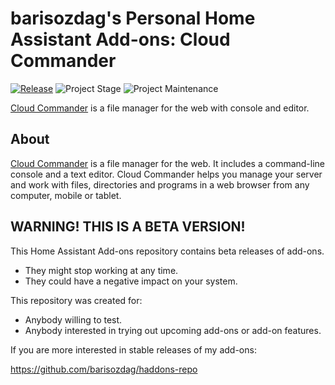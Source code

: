 # barisozdag's Personal Home Assistant Add-ons: Cloud Commander

[![Release][release-shield]][release] ![Project Stage][project-stage-shield] ![Project Maintenance][maintenance-shield]

[Cloud Commander][cloudcmd] is a file manager
for the web with console and editor.

## About

[Cloud Commander][cloudcmd] is a file manager for the web. It includes a
command-line console and a text editor. Cloud Commander helps you manage your
server and work with files, directories and programs in a web browser from
any computer, mobile or tablet.

## WARNING! THIS IS A BETA VERSION!

This Home Assistant Add-ons repository contains beta releases of add-ons.

- They might stop working at any time.
- They could have a negative impact on your system.

This repository was created for:

- Anybody willing to test.
- Anybody interested in trying out upcoming add-ons or add-on features.

If you are more interested in stable releases of my add-ons:

<https://github.com/barisozdag/haddons-repo>

[maintenance-shield]: https://img.shields.io/maintenance/yes/2024.svg
[project-stage-shield]: https://img.shields.io/badge/project%20stage-production%20ready-brightgreen.svg
[release-shield]: https://img.shields.io/badge/version-v1.1.3-blue.svg
[release]: https://github.com/barisozdag/addon-cloudcmd/tree/v1.1.3
[cloudcmd]: https://github.com/coderaiser/cloudcmd